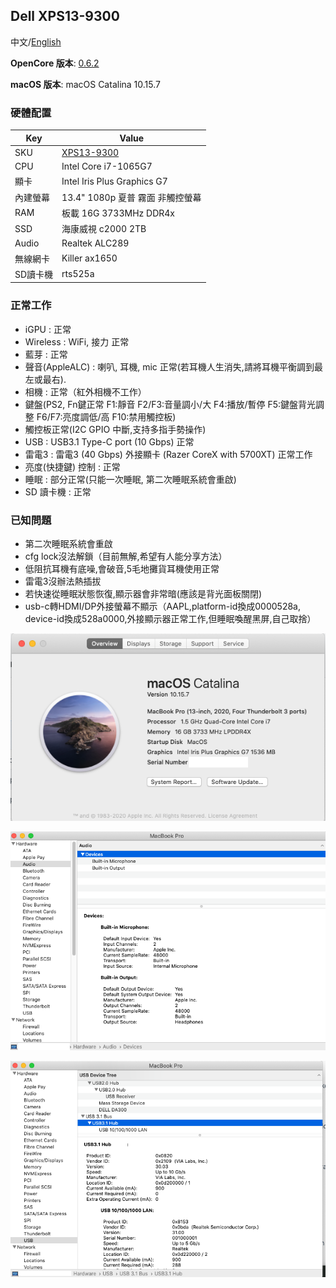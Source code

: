 ## Dell XPS13-9300

中文/[English](README.md)


**OpenCore 版本**: [0.6.2](https://github.com/acidanthera/OpenCorePkg/releases)

**macOS 版本**: macOS Catalina 10.15.7

### 硬體配置

| Key                | Value                                                        |
| ------------------ | ------------------------------------------------------------ |
| SKU                | [XPS13-9300](https://www.dell.com/en-us/shop/cty/pdp/spd/xps-13-9300-laptop) |
| CPU                | Intel Core i7-1065G7                                          |
| 顯卡                | Intel Iris Plus Graphics G7                                       |
| 內建螢幕            | 13.4"  1080p 夏普 霧面 非觸控螢幕                                         |
| RAM                | 板載 16G 3733MHz DDR4x                                   |
| SSD                | 海康威視 c2000 2TB                         |
| Audio              | Realtek ALC289                                               |
| 無線網卡            | Killer ax1650                               |
| SD讀卡機           | rts525a                                     |

### 正常工作

* iGPU : 正常
* Wireless : WiFi, 接力 正常
* 藍芽 : 正常
* 聲音(AppleALC) : 喇叭, 耳機, mic 正常(若耳機人生消失,請將耳機平衡調到最左或最右).
* 相機 : 正常（紅外相機不工作）
* 鍵盤(PS2, Fn鍵正常 F1:靜音 F2/F3:音量調小/大 F4:播放/暫停 F5:鍵盤背光調整 F6/F7:亮度調低/高 F10:禁用觸控板) 
* 觸控板正常(I2C GPIO 中斷,支持多指手勢操作)
* USB : USB3.1 Type-C port (10 Gbps) 正常
* 雷電3 : 雷電3 (40 Gbps) 外接顯卡 (Razer CoreX with 5700XT) 正常工作
* 亮度(快捷鍵) 控制 : 正常
* 睡眠 : 部分正常(只能一次睡眠, 第二次睡眠系統會重啟)
* SD 讀卡機 : 正常

### 已知問題
* 第二次睡眠系統會重啟
* cfg lock沒法解鎖（目前無解,希望有人能分享方法）
* 低阻抗耳機有底噪,會破音,5毛地攤貨耳機使用正常
* 雷電3沒辦法熱插拔
* 若快速從睡眠狀態恢復,顯示器會非常暗(應該是背光面板關閉)
* usb-c轉HDMI/DP外接螢幕不顯示（AAPL,platform-id換成0000528a, device-id換成528a0000,外接顯示器正常工作,但睡眠喚醒黑屏,自己取捨）

![hackintosh](./screenshot/hackintosh.png)

![usb2](./screenshot/usb2.png)

![audio2](./screenshot/audio2.png)
